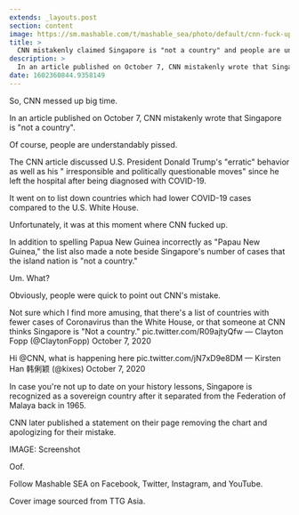 ```yaml
--- 
extends: _layouts.post 
section: content 
image: https://sm.mashable.com/t/mashable_sea/photo/default/cnn-fuck-up-singapore-mistake-accident-not-country-island-ci_b69y.1200.jpg 
title: > 
  CNN mistakenly claimed Singapore is "not a country" and people are understandably mad 
description: > 
  In an article published on October 7, CNN mistakenly wrote that Singapore is "not a country".The CNN article discussed U.S. President Donald Trump's "erratic" behavior as well as his " irresponsible and politically questionable moves" since he left the hospital after being diagnosed with COVID-19.It went on to list down countries which had lower COVID-19 cases compared to the U.S. White House.Not sure which I find more amusing, that there's a list of countries with fewer cases of Coronavirus than the White House, or that someone at CNN thinks Singapore is "Not a country."CNN later published a statement on their page removing the chart and apologizing for their mistake. 
date: 1602360844.9358149 
--- 
```

So, CNN messed up big time.

In an article published on October 7, CNN mistakenly wrote that Singapore is "not a country".

Of course, people are understandably pissed.

The CNN article discussed U.S. President Donald Trump's "erratic" behavior as well as his " irresponsible and politically questionable moves" since he left the hospital after being diagnosed with COVID-19.

It went on to list down countries which had lower COVID-19 cases compared to the U.S. White House.

Unfortunately, it was at this moment where CNN fucked up.

In addition to spelling Papua New Guinea incorrectly as "Papau New Guinea," the list also made a note beside Singapore's number of cases that the island nation is "not a country."

Um. What?

Obviously, people were quick to point out CNN's mistake.

Not sure which I find more amusing, that there's a list of countries with fewer cases of Coronavirus than the White House, or that someone at CNN thinks Singapore is "Not a country." pic.twitter.com/R09ajtyQfw — Clayton Fopp (@ClaytonFopp) October 7, 2020

Hi @CNN, what is happening here pic.twitter.com/jN7xD9e8DM — Kirsten Han 韩俐颖 (@kixes) October 7, 2020

In case you're not up to date on your history lessons, Singapore is recognized as a sovereign country after it separated from the Federation of Malaya back in 1965.

CNN later published a statement on their page removing the chart and apologizing for their mistake.

IMAGE: Screenshot

Oof.

Follow Mashable SEA on Facebook, Twitter, Instagram, and YouTube.

Cover image sourced from TTG Asia.
